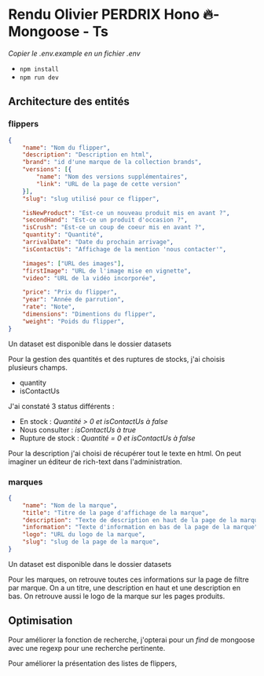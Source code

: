# Rendu Olivier PERDRIX Hono 🔥- Mongoose - Ts

_Copier le .env.example en un fichier .env_
  

-  `npm install`
-  `npm run dev`

## Architecture des entités

### flippers

```json
{
    "name": "Nom du flipper",
    "description": "Description en html",
    "brand": "id d'une marque de la collection brands",
    "versions": [{
		"name": "Nom des versions supplémentaires",
		"link": "URL de la page de cette version"
	}],
    "slug": "slug utilisé pour ce flipper",

    "isNewProduct": "Est-ce un nouveau produit mis en avant ?",
    "secondHand": "Est-ce un produit d'occasion ?",
    "isCrush": "Est-ce un coup de coeur mis en avant ?",
    "quantity": "Quantité",
    "arrivalDate": "Date du prochain arrivage",
    "isContactUs": "Affichage de la mention 'nous contacter'",

    "images": ["URL des images"],
    "firstImage": "URL de l'image mise en vignette",
    "video": "URL de la vidéo incorporée",

    "price": "Prix du flipper",
    "year": "Année de parrution",
    "rate": "Note",
    "dimensions": "Dimentions du flipper",
    "weight": "Poids du flipper",
}

```
Un dataset est disponible dans le dossier datasets

Pour la gestion des quantités et des ruptures de stocks, j'ai choisis plusieurs champs.
- quantity
- isContactUs
  
J'ai constaté 3 status différents :
- En stock : _Quantité > 0 et isContactUs à false_
- Nous consulter : _isContactUs à true_
- Rupture de stock : _Quantité = 0 et isContactUs à false_

Pour la description j'ai choisi de récupérer tout le texte en html. On peut imaginer un éditeur de rich-text dans l'administration.


### marques

```json
{
    "name": "Nom de la marque",
    "title": "Titre de la page d'affichage de la marque",
    "description": "Texte de description en haut de la page de la marque",
    "information": "Texte d'information en bas de la page de la marque",
    "logo": "URL du logo de la marque",
    "slug": "slug de la page de la marque",
}
```
Un dataset est disponible dans le dossier datasets

Pour les marques, on retrouve toutes ces informations sur la page de filtre par marque.
On a un titre, une description en haut et une description en bas.
On retrouve aussi le logo de la marque sur les pages produits.

## Optimisation

Pour améliorer la fonction de recherche, j'opterai pour un *find* de mongoose avec une regexp pour une recherche pertinente.

Pour améliorer la présentation des listes de flippers,